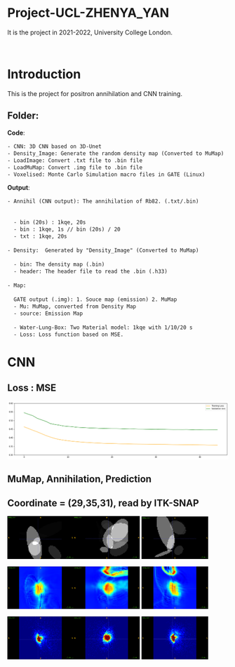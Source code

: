 # Project-UCL-ZHENYA_YAN

It is the project in 2021-2022, University College London.

​
# Introduction

This is the project for positron annihilation and CNN training.
​

## **Folder**:

  **Code**:

    - CNN: 3D CNN based on 3D-Unet
    - Density_Image: Generate the random density map (Converted to MuMap)
    - LoadImage: Convert .txt file to .bin file
    - LoadMuMap: Convert .img file to .bin file
    - Voxelised: Monte Carlo Simulation macro files in GATE (Linux)
  
  **Output**:

    - Annihil (CNN output): The annihilation of Rb82. (.txt/.bin)
      

      - bin (20s) : 1kqe, 20s
      - bin : 1kqe, 1s // bin (20s) / 20
      - txt : 1kqe, 20s
    
    - Density:  Generated by "Density_Image" (Converted to MuMap)
     
      - bin: The density map (.bin) 
      - header: The header file to read the .bin (.h33)
      
    - Map:
    
      GATE output (.img): 1. Souce map (emission) 2. MuMap  
      - Mu: MuMap, converted from Density Map
      - source: Emission Map
      
      - Water-Lung-Box: Two Material model: 1kqe with 1/10/20 s
      - Loss: Loss function based on MSE.


# CNN

## **Loss** :  MSE

![Loss](./Output/loss/loss2.png)

## **MuMap, Annihilation, Prediction** 

## Coordinate = (29,35,31), read by ITK-SNAP

<img src="./prediction/mumap_xy.png" width = 30% height = 30%><img src="./prediction/mumap_yz.png" width = 30% height = 30%>
<img src="./prediction/mumap_xz.png" width = 30% height = 30% />

<img src="./prediction/estim_xy.png" width = 30% height = 30%><img src="./prediction/estim_yz.png" width = 30% height = 30%>
<img src="./prediction/estim_xz.png" width = 30% height = 30% />

<img src="./prediction/anni_xy.png" width = 30% height = 30%><img src="./prediction/anni_yz.png" width = 30% height = 30%>
<img src="./prediction/anni_xz.png" width = 30% height = 30% />
